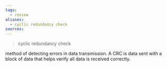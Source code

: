 ```yaml
---
tags:
  - review
aliases:
  - cyclic redundancy check
sources:
---
```

> cyclic redundancy check


method of detecting errors in data transmission. A CRC is data sent with a block of data that helps verify all data is received correctly.